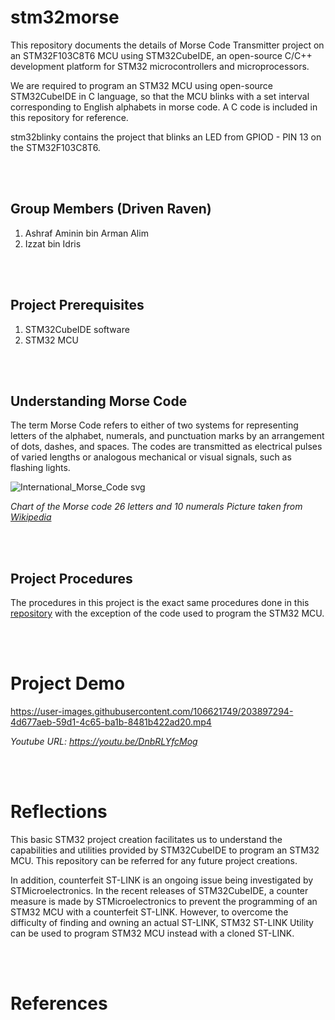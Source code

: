 # stm32morse
This repository documents the details of Morse Code Transmitter project on an STM32F103C8T6 MCU using STM32CubeIDE, an open-source C/C++ development platform 
for STM32 microcontrollers and microprocessors.

We are required to program an STM32 MCU using open-source STM32CubeIDE in C language, so that the MCU blinks with a set interval corresponding to English alphabets 
in morse code. A C code is included in this repository for reference.

stm32blinky contains the project that blinks an LED from GPIOD - PIN 13 on the STM32F103C8T6.

<br/>
<br/>

## Group Members (Driven Raven)
1. Ashraf Aminin bin Arman Alim
2. Izzat bin Idris

<br/>
<br/>

## Project Prerequisites
1. STM32CubeIDE software
2. STM32 MCU

<br/>
<br/>

## Understanding Morse Code 
The term Morse Code refers to either of two systems for representing letters of the alphabet, numerals, 
and punctuation marks by an arrangement of dots, dashes, and spaces. The codes are transmitted as electrical pulses 
of varied lengths or analogous mechanical or visual signals, such as flashing lights. 

![International_Morse_Code svg](https://user-images.githubusercontent.com/106621749/203897053-ebaad372-c052-4523-bc2b-d10e3b098975.png)

*Chart of the Morse code 26 letters and 10 numerals*
*Picture taken from [Wikipedia](https://en.wikipedia.org/wiki/Morse_code)*

<br/>
<br/>

## Project Procedures
The procedures in this project is the exact same procedures done in this [repository](https://github.com/izzat138/stm32blinky) with the exception of the code 
used to program the STM32 MCU.

<br/>
<br/>

# Project Demo

https://user-images.githubusercontent.com/106621749/203897294-4d677aeb-59d1-4c65-ba1b-8481b422ad20.mp4

*Youtube URL: https://youtu.be/DnbRLYfcMog*

<br/>
<br/>

# Reflections

This basic STM32 project creation facilitates us to understand the capabilities and utilities provided by STM32CubeIDE to program an STM32 MCU. 
This repository can be referred for any future project creations.

In addition, counterfeit ST-LINK is an ongoing issue being investigated by STMicroelectronics. In the recent releases of STM32CubeIDE, 
a counter measure is made by STMicroelectronics to prevent the programming of an STM32 MCU with a counterfeit ST-LINK. However, to overcome the difficulty 
of finding and owning an actual ST-LINK, STM32 ST-LINK Utility can be used to program STM32 MCU instead with a cloned ST-LINK.

<br/>
<br/>

# References
